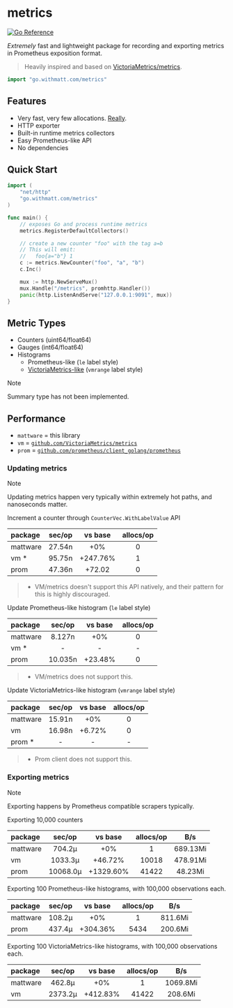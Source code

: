 # metrics

[![Go Reference](https://pkg.go.dev/badge/go.withmatt.com/metrics.svg)](https://pkg.go.dev/go.withmatt.com/metrics)

_Extremely_ fast and lightweight package for recording and exporting metrics in Prometheus exposition format.

> Heavily inspired and based on [VictoriaMetrics/metrics](https://github.com/VictoriaMetrics/metrics).

```go
import "go.withmatt.com/metrics"
```

## Features
* Very fast, very few allocations. [Really](benchmarks.txt).
* HTTP exporter
* Built-in runtime metrics collectors
* Easy Prometheus-like API
* No dependencies

## Quick Start

```go
import (
	"net/http"
	"go.withmatt.com/metrics"
)

func main() {
	// exposes Go and process runtime metrics
	metrics.RegisterDefaultCollectors()

	// create a new counter "foo" with the tag a=b
	// This will emit:
	//   foo{a="b"} 1
	c := metrics.NewCounter("foo", "a", "b")
	c.Inc()

	mux := http.NewServeMux()
	mux.Handle("/metrics", promhttp.Handler())
	panic(http.ListenAndServe("127.0.0.1:9091", mux))
}
```

## Metric Types
* Counters (uint64/float64)
* Gauges (int64/float64)
* Histograms
  - Prometheus-like (`le` label style)
  - [VictoriaMetrics-like](https://medium.com/@valyala/improving-histogram-usability-for-prometheus-and-grafana-bc7e5df0e350) (`vmrange` label style)

> [!NOTE]
> Summary type has not been implemented.

## Performance

- `mattware` = this library
- `vm` = [`github.com/VictoriaMetrics/metrics`](https://pkg.go.dev/github.com/VictoriaMetrics/metrics)
- `prom` = [`github.com/prometheus/client_golang/prometheus`](https://pkg.go.dev/github.com/prometheus/client_golang/prometheus)

### Updating metrics

> [!NOTE]
> Updating metrics happen very typically within extremely hot paths, and
> nanoseconds matter.

Increment a counter through `CounterVec.WithLabelValue` API

| package | sec/op | vs base | allocs/op |
| :------ | :----: | :-----: | :-------: |
| mattware | 27.54n | +0% | 0
| vm * | 95.75n | +247.76% | 1
| prom | 47.36n | +72.02 | 0

> * VM/metrics doesn't support this API natively, and their pattern for this is highly discouraged.

Update Prometheus-like histogram (`le` label style)

| package | sec/op | vs base | allocs/op |
| :------ | :----: | :-----: | :-------: |
| mattware | 8.127n | +0% | 0
| vm * | - | - | -
| prom | 10.035n | +23.48% | 0

> * VM/metrics does not support this.

Update VictoriaMetrics-like histogram (`vmrange` label style)

| package | sec/op | vs base | allocs/op |
| :------ | :----: | :-----: | :-------: |
| mattware | 15.91n | +0% | 0
| vm | 16.98n | +6.72% | 0
| prom * | - | - | -

> * Prom client does not support this.

### Exporting metrics

> [!NOTE]
> Exporting happens by Prometheus compatible scrapers typically.

Exporting 10,000 counters

| package | sec/op | vs base | allocs/op | B/s |
| :------ | :----: | :-----: | :-------: | :-: |
| mattware | 704.2µ | +0% | 1 | 689.13Mi
| vm | 1033.3µ | +46.72% | 10018 | 478.91Mi
| prom | 10068.0µ | +1329.60% | 41422 | 48.23Mi

Exporting 100 Prometheus-like histograms, with 100,000 observations each.

| package | sec/op | vs base | allocs/op | B/s |
| :------ | :----: | :-----: | :-------: | :-: |
| mattware | 108.2µ | +0% | 1 | 811.6Mi
| prom | 437.4µ | +304.36% | 5434 | 200.6Mi

Exporting 100 VictoriaMetrics-like histograms, with 100,000 observations each.

| package | sec/op | vs base | allocs/op | B/s |
| :------ | :----: | :-----: | :-------: | :-: |
| mattware | 462.8µ | +0% | 1 | 1069.8Mi
| vm | 2373.2µ | +412.83% | 41422 | 208.6Mi
